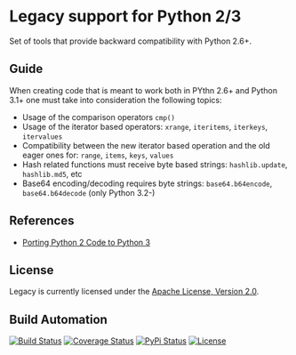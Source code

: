 # Legacy support for Python 2/3

Set of tools that provide backward compatibility with Python 2.6+.

## Guide

When creating code that is meant to work both in PYthn 2.6+ and Python 3.1+ one must take into consideration
the following topics:

* Usage of the comparison operators `cmp()`
* Usage of the iterator based operators: `xrange`, `iteritems`, `iterkeys`, `itervalues`
* Compatibility between the new iterator based operation and the old eager ones for: `range`, `items`, `keys`, `values`
* Hash related functions must receive byte based strings: `hashlib.update`, `hashlib.md5`, etc
* Base64 encoding/decoding requires byte strings: `base64.b64encode`, `base64.b64decode` (only Python 3.2-)

## References

* [Porting Python 2 Code to Python 3](https://docs.python.org/3/howto/pyporting.html)

## License

Legacy is currently licensed under the [Apache License, Version 2.0](http://www.apache.org/licenses/).

## Build Automation

[![Build Status](https://travis-ci.org/hivesolutions/legacy.svg?branch=master)](https://travis-ci.org/hivesolutions/legacy)
[![Coverage Status](https://coveralls.io/repos/hivesolutions/legacy/badge.svg?branch=master)](https://coveralls.io/r/hivesolutions/legacy?branch=master)
[![PyPi Status](https://img.shields.io/pypi/v/legacy.svg)](https://pypi.python.org/pypi/legacy)
[![License](http://img.shields.io/badge/license-Apache%202.0-blue.svg)](http://www.apache.org/licenses/)
